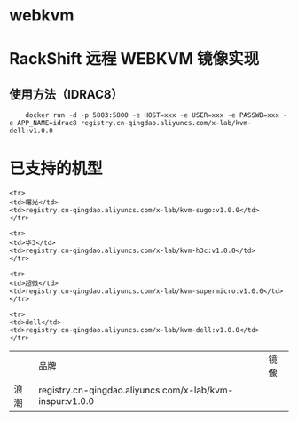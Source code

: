 # webkvm

# RackShift 远程 WEBKVM 镜像实现
## 使用方法（IDRAC8）
```
	docker run -d -p 5803:5800 -e HOST=xxx -e USER=xxx -e PASSWD=xxx -e APP_NAME=idrac8 registry.cn-qingdao.aliyuncs.com/x-lab/kvm-dell:v1.0.0
```
# 已支持的机型
<table>
	<th>
	<td>品牌</td>
	<td>镜像</td>
	</th>
	<tr>
	<td>浪潮</td>
	<td>registry.cn-qingdao.aliyuncs.com/x-lab/kvm-inspur:v1.0.0</td>
	</tr>
	
	<tr>
	<td>曙光</td>
	<td>registry.cn-qingdao.aliyuncs.com/x-lab/kvm-sugo:v1.0.0</td>
	</tr>
	
	<tr>
	<td>华3</td>
	<td>registry.cn-qingdao.aliyuncs.com/x-lab/kvm-h3c:v1.0.0</td>
	</tr>
	
	<tr>
	<td>超微</td>
	<td>registry.cn-qingdao.aliyuncs.com/x-lab/kvm-supermicro:v1.0.0</td>
	</tr>
	
	<tr>
	<td>dell</td>
	<td>registry.cn-qingdao.aliyuncs.com/x-lab/kvm-dell:v1.0.0</td>
	</tr>
	
	
</table>
